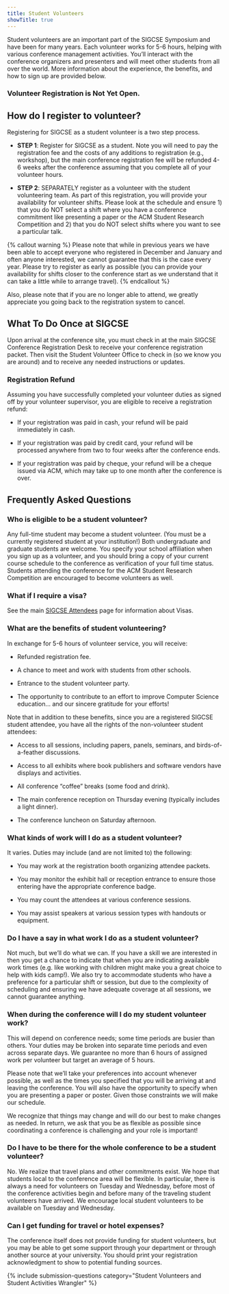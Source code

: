 ```yaml
---
title: Student Volunteers
showTitle: true
---
```


Student volunteers are an important part of the SIGCSE Symposium and have been for many years. Each volunteer works for 5-6 hours, helping with various conference management activities. You’ll interact with the conference organizers and presenters and will meet other students from all over the world. More information about the experience, the benefits, and how to sign up are provided below.

<div class="text-center">
<h3>Volunteer Registration is Not Yet Open.</h3>
</div>
<!--
<div class="text-center">
<h3><a href="{{site.data.students.registrationurl}}">Register to Volunteer Here</a></h3>
</div>
-->

## How do I register to volunteer?
Registering for SIGCSE as a student volunteer is a two step process.

* **STEP 1**: Register for SIGCSE as a student. Note you will need to pay the registration fee and the costs of any additions to registration (e.g., workshop), but the main conference registration fee will be refunded 4-6 weeks after the conference assuming that you complete all of your volunteer hours.

* **STEP 2**: SEPARATELY register as a volunteer with the student volunteering team.  As part of this registration, you will provide your availability for volunteer shifts.  Please look at the schedule and ensure 1) that you do NOT select a shift where you have a conference commitment like presenting a paper or the ACM Student Research Competition and 2) that you do NOT select shifts where you want to see a particular talk.

{% callout warning %}
Please note that while in previous years we have been able to accept everyone who registered in December and January and often anyone interested, we cannot guarantee that this is the case every year. Please try to register as early as possible (you can provide your availability for shifts closer to the conference start as we understand that it can take a little while to arrange travel).
{% endcallout %}

Also, please note that if you are no longer able to attend, we greatly appreciate you going back to the registration system to cancel.


## What To Do Once at SIGCSE

Upon arrival at the conference site, you must check in at the main SIGCSE Conference Registration Desk to receive your conference registration packet. Then visit the Student Volunteer Office to check in (so we know you are around) and to receive any needed instructions or updates.


### Registration Refund

Assuming you have successfully completed your volunteer duties as signed off by your volunteer supervisor, you are eligible to receive a registration refund:

* If your registration was paid in cash, your refund will be paid immediately in cash.

* If your registration was paid by credit card, your refund will be processed anywhere from two to four weeks after the conference ends.

* If your registration was paid by cheque, your refund will be a cheque issued via ACM, which may take up to one month after the conference is over.

## Frequently Asked Questions

### Who is eligible to be a student volunteer?

Any full-time student may become a student volunteer. (You must be a currently registered student at your institution!) Both undergraduate and graduate students are welcome. You specify your school affiliation when you sign up as a volunteer, and you should bring a copy of your current course schedule to the conference as verification of your full time status. Students attending the conference for the ACM Student Research Competition are encouraged to become volunteers as well.


### What if I require a visa?

See the main [SIGCSE Attendees]({{site.base}}/attendees/index.html) page for information about Visas.

### What are the benefits of student volunteering?

In exchange for 5-6 hours of volunteer service, you will receive:

* Refunded registration fee.

* A chance to meet and work with students from other schools.

* Entrance to the student volunteer party.

* The opportunity to contribute to an effort to improve Computer Science education… and our sincere gratitude for your efforts!

Note that in addition to these benefits, since you are a registered SIGCSE student attendee, you have all the rights of the non-volunteer student attendees:

* Access to all sessions, including papers, panels, seminars, and birds-of-a-feather discussions.

* Access to all exhibits where book publishers and software vendors have displays and activities.

* All conference “coffee” breaks (some food and drink).

* The main conference reception on Thursday evening (typically includes a light dinner).

* The conference luncheon on Saturday afternoon.

### What kinds of work will I do as a student volunteer?

It varies. Duties may include (and are not limited to) the following:

* You may work at the registration booth organizing attendee packets.

* You may monitor the exhibit hall or reception entrance to ensure those entering have the appropriate conference badge.

* You may count the attendees at various conference sessions.

* You may assist speakers at various session types with handouts or equipment.


### Do I have a say in what work I do as a student volunteer?

Not much, but we’ll do what we can. If you have a skill we are interested in then you get a chance to indicate that when you are indicating available work times (e.g. like working with children might make you a great choice to help with kids camp!). We also try to accommodate students who have a preference for a particular shift or session, but due to the complexity of scheduling and ensuring we have adequate coverage at all sessions, we cannot guarantee anything.

### When during the conference will I do my student volunteer work?

This will depend on conference needs; some time periods are busier than others. Your duties may be broken into separate time periods and even across separate days. We guarantee no more than 6 hours of assigned work per volunteer but target an average of 5 hours.

Please note that we’ll take your preferences into account whenever possible, as well as the times you specified that you will be arriving at and leaving the conference. You will also have the opportunity to specify when you are presenting a paper or poster. Given those constraints we will make our schedule.

We recognize that things may change and will do our best to make changes as needed. In return, we ask that you be as flexible as possible since coordinating a conference is challenging and your role is important!


### Do I have to be there for the whole conference to be a student volunteer?

No. We realize that travel plans and other commitments exist. We hope that students local to the conference area will be flexible. In particular, there is always a need for volunteers on Tuesday and Wednesday, before most of the conference activities begin and before many of the traveling student volunteers have arrived. We encourage local student volunteers to be available on Tuesday and Wednesday.


### Can I get funding for travel or hotel expenses?

The conference itself does not provide funding for student volunteers, but you may be able to get some support through your department or through another source at your university. You should print your registration acknowledgment to show to potential funding sources.


{% include submission-questions category="Student Volunteers and Student Activities Wrangler" %}
